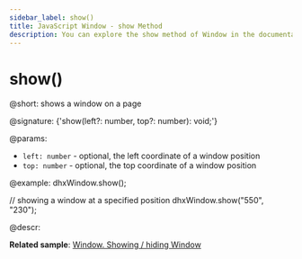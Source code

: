 ```yaml
---
sidebar_label: show()
title: JavaScript Window - show Method 
description: You can explore the show method of Window in the documentation of the DHTMLX JavaScript UI library. Browse developer guides and API reference, try out code examples and live demos, and download a free 30-day evaluation version of DHTMLX Suite 7.
---
```


# show()

@short: shows a window on a page

@signature: {'show(left?: number, top?: number): void;'}

@params:
- `left: number` - optional, the left coordinate of a window position
- `top: number` - optional, the top coordinate of a window position

@example:
dhxWindow.show();
 
// showing a window at a specified position
dhxWindow.show("550", "230");

@descr:

**Related sample**: [Window. Showing / hiding Window](https://snippet.dhtmlx.com/ee2vf9xw)

[comment]: # (@related: window/how_to_start.md window/usage.md#showinghiding-window)

[comment]: # (@relatedapi: window/api/window_hide_method.md)
